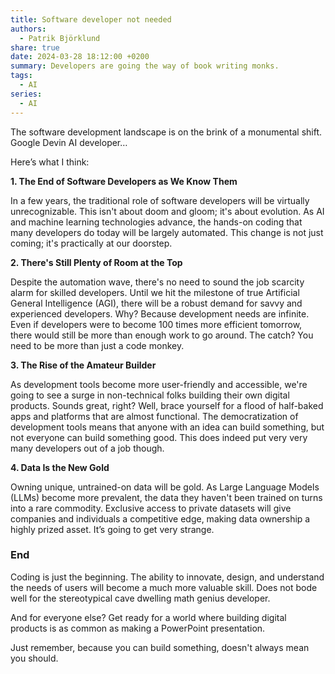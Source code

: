 ```yaml
---
title: Software developer not needed
authors:
  - Patrik Björklund
share: true
date: 2024-03-28 18:12:00 +0200
summary: Developers are going the way of book writing monks.
tags:
  - AI
series:
  - AI
---
```

The software development landscape is on the brink of a monumental shift. Google Devin AI developer…

Here’s what I think:

**1. The End of Software Developers as We Know Them**

In a few years, the traditional role of software developers will be virtually unrecognizable. This isn't about doom and gloom; it's about evolution. As AI and machine learning technologies advance, the hands-on coding that many developers do today will be largely automated. This change is not just coming; it's practically at our doorstep.

**2. There's Still Plenty of Room at the Top**

Despite the automation wave, there's no need to sound the job scarcity alarm for skilled developers. Until we hit the milestone of true Artificial General Intelligence (AGI), there will be a robust demand for savvy and experienced developers. Why? Because development needs are infinite. Even if developers were to become 100 times more efficient tomorrow, there would still be more than enough work to go around. The catch? You need to be more than just a code monkey.

**3. The Rise of the Amateur Builder**

As development tools become more user-friendly and accessible, we're going to see a surge in non-technical folks building their own digital products. Sounds great, right? Well, brace yourself for a flood of half-baked apps and platforms that are almost functional. The democratization of development tools means that anyone with an idea can build something, but not everyone can build something good. This does indeed put very very many developers out of a job though.

**4. Data Is the New Gold**

Owning unique, untrained-on data will be gold. As Large Language Models (LLMs) become more prevalent, the data they haven't been trained on turns into a rare commodity. Exclusive access to private datasets will give companies and individuals a competitive edge, making data ownership a highly prized asset. It’s going to get very strange.

### End

Coding is just the beginning. The ability to innovate, design, and understand the needs of users will become a much more valuable skill. Does not bode well for the stereotypical cave dwelling math genius developer.

And for everyone else? Get ready for a world where building digital products is as common as making a PowerPoint presentation. 

Just remember, because you can build something, doesn't always mean you should.